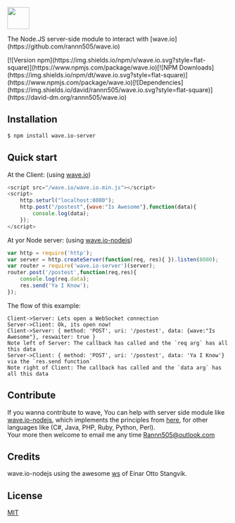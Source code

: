 [<img height="50" width="50" src="https://raw.githubusercontent.com/rannn505/wave.io/master/assets/wave.io.png">](http://google.com)
<p> The Node.JS server-side module to interact with [wave.io](https://github.com/rannn505/wave.io) </p>
[![Version npm](https://img.shields.io/npm/v/wave.io.svg?style=flat-square)](https://www.npmjs.com/package/wave.io)[![NPM Downloads](https://img.shields.io/npm/dt/wave.io.svg?style=flat-square)](https://www.npmjs.com/package/wave.io)[![Dependencies](https://img.shields.io/david/rannn505/wave.io.svg?style=flat-square)](https://david-dm.org/rannn505/wave.io)

## Installation

```bash
$ npm install wave.io-server
```

## Quick start

At the Client: (using [wave.io](https://github.com/rannn505/wave.io))
```javascript
<script src="/wave.io/wave.io.min.js"></script>
<script>
    http.seturl("localhost:8080");   
    http.post("/postest",{wave:"Is Awesome"},function(data){
        console.log(data);
    });
</script>
```
At yor Node server: (using [wave.io-nodejs](https://github.com/rannn505/wave.io-nodejs)) 
```javascript
var http = require('http');
var server = http.createServer(function(req, res){ }).listen(8080);
var router = require('wave.io-server')(server);
router.post('/postest',function(req,res){
    console.log(req.data);
    res.send('Ya I Know');
});
```
The flow of this example:
```sequence
Client->Server: Lets open a WebSocket connection
Server->Client: Ok, its open now!
Client->Server: { method: 'POST', uri: '/postest', data: {wave:"Is Awesome"}, reswaiter: true }
Note left of Server: The callback has called and the `req arg` has all this data
Server->Client: { method: 'POST', uri: '/postest', data: 'Ya I Know'} via the `res.send function`
Note right of Client: The callback has called and the `data arg` has all this data
```

## Contribute

If you wanna contribute to wave, You can help with server side module like [wave.io-nodejs](https://github.com/rannn505/wave.io-nodejs),
which implements the principles from [here](https://github.com/rannn505/wave.io#Principals), for other languages like (C#, Java, PHP, Ruby, Python, Perl).<br/>
Your more then welcome to email me any time <Rannn505@outlook.com>

## Credits

wave.io-nodejs using the awesome [ws](https://github.com/websockets/ws) of Einar Otto Stangvik.


## License

  [MIT](LICENSE)

